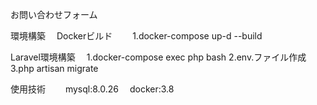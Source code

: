 お問い合わせフォーム

環境構築
　Dockerビルド
 　　1.docker-compose up-d --build

 Laravel環境構築
 　1.docker-compose exec php bash
   2.env.ファイル作成
   3.php artisan migrate

使用技術
　　mysql:8.0.26
  　docker:3.8
   
   
